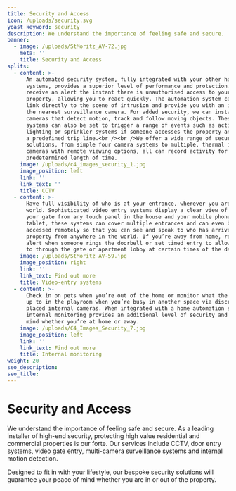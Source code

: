 ```yaml
---
title: Security and Access
icon: /uploads/security.svg
yoast_keyword: security
description: We understand the importance of feeling safe and secure.
banner:
  - image: /uploads/StMoritz_AV-72.jpg
    meta: ''
    title: Security and Access
splits:
  - content: >-
      An automated security system, fully integrated with your other home
      systems, provides a superior level of performance and protection. You can
      receive an alert the instant there is unauthorised access to your
      property, allowing you to react quickly. The automation system can also
      link directly to the scene of intrusion and provide you with an image from
      the nearest surveillance camera. For added security, we can install
      cameras that detect motion, track and follow moving objects. These clever
      systems can also be set to trigger a range of events such as activating
      lighting or sprinkler systems if someone accesses the property and crosses
      a predefined trip line.<br /><br />We offer a wide range of security
      solutions, from simple four camera systems to multiple, thermal imaging
      cameras with remote viewing options, all can record activity for a
      predetermined length of time.
    image: /uploads/c4_images_security_1.jpg
    image_position: left
    link: ''
    link_text: ''
    title: CCTV
  - content: >-
      Have full visibility of who is at your entrance, wherever you are in the
      world. Sophisticated video entry systems display a clear view of who is at
      your gate from any touch panel in the house and your mobile phone or
      tablet, these systems can cover multiple entrances and can even be
      accessed remotely so that you can see and speak to who has arrived at your
      property from anywhere in the world. If you’re away from home, receive an
      alert when someone rings the doorbell or set timed entry to allow access
      to through the gate or apartment lobby at certain times of the day.
    image: /uploads/StMoritz_AV-59.jpg
    image_position: right
    link: ''
    link_text: Find out more
    title: Video-entry systems
  - content: >-
      Check in on pets when you’re out of the home or monitor what the kids are
      up to in the playroom when you’re busy in another space via discreetly
      placed internal cameras. When integrated with a home automation system,
      internal monitoring provides an additional level of security and peace of
      mind whether you’re at home or away.
    image: /uploads/C4_Images_Security_7.jpg
    image_position: left
    link: ''
    link_text: Find out more
    title: Internal monitoring
weight: 20
seo_description: 
seo_title: 
---
```


# Security and Access

We understand the importance of feeling safe and secure. As a leading installer of high-end security, protecting high value residential and commercial properties is our forte. Our services include CCTV, door entry systems, video gate entry,​ multi-camera surveillance systems​ and internal motion detection.

Designed to fit in with your lifestyle, our bespoke security solutions will guarantee your peace of mind whether you are in or out of the property.
